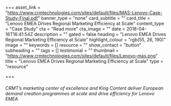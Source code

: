 +++
asset_link = "https://www.crmtechnologies.com/sites/default/files/MAS-Lenovo-Case-Study-Final.pdf"
banner_type = "none"
card_subtitle = ""
card_title = "Lenovo EMEA Drives Regional Marketing Efficiency at Scale"
content_type = "Case Study"
cta = "Read more"
cta_image = ""
date = 2018-04-16T16:41:54Z
description = ""
gated = false
heading = "Lenovo EMEA Drives Regional Marketing Efficiency at Scale"
highlight_colour = "rgb(55, 26, 190)"
image = ""
keywords = []
resource = ""
show_contact = "button"
subheading = ""
tags = []
testimonial = ""
thumbnail = "https://www.crmtechnologies.com/sites/default/files/Lenovo-mas.png"
title = "Lenovo EMEA Drives Regional Marketing Efficiency at Scale"
type = "resource"

+++
###### CRMT’s marketing center of excellence and King Content deliver European demand creation programmes at scale and drive efficiency for Lenovo EMEA